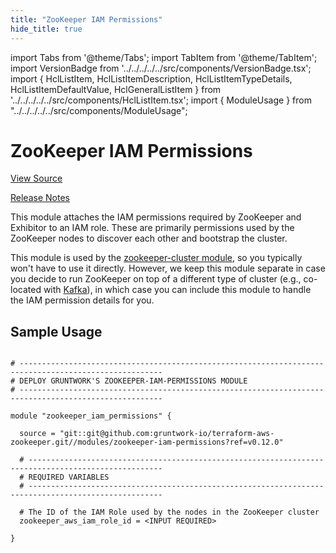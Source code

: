 ```yaml
---
title: "ZooKeeper IAM Permissions"
hide_title: true
---
```


import Tabs from '@theme/Tabs';
import TabItem from '@theme/TabItem';
import VersionBadge from '../../../../../src/components/VersionBadge.tsx';
import { HclListItem, HclListItemDescription, HclListItemTypeDetails, HclListItemDefaultValue, HclGeneralListItem } from '../../../../../src/components/HclListItem.tsx';
import { ModuleUsage } from "../../../../../src/components/ModuleUsage";

<VersionBadge repoTitle="ZooKeeper" version="0.12.0" />

# ZooKeeper IAM Permissions

<a href="https://github.com/gruntwork-io/terraform-aws-zookeeper/tree/main/modules/zookeeper-iam-permissions" className="link-button" title="View the source code for this module in GitHub.">View Source</a>

<a href="https://github.com/gruntwork-io/terraform-aws-zookeeper/releases?q=" className="link-button" title="Release notes for only the service catalog versions which impacted this service.">Release Notes</a>

This module attaches the IAM permissions required by ZooKeeper and Exhibitor to an IAM role. These are primarily
permissions used by the ZooKeeper nodes to discover each other and bootstrap the cluster.

This module is used by the [zookeeper-cluster module](https://github.com/gruntwork-io/terraform-aws-zookeeper/tree/main/modules/zookeeper-cluster), so you typically won't have to use
it directly. However, we keep this module separate in case you decide to run ZooKeeper on top of a different type of
cluster (e.g., co-located with [Kafka](https://github.com/gruntwork-io/terraform-aws-kafka)), in which case you can include
this module to handle the IAM permission details for you.

## Sample Usage

<ModuleUsage>

```hcl title="main.tf"

# ------------------------------------------------------------------------------------------------------
# DEPLOY GRUNTWORK'S ZOOKEEPER-IAM-PERMISSIONS MODULE
# ------------------------------------------------------------------------------------------------------

module "zookeeper_iam_permissions" {

  source = "git::git@github.com:gruntwork-io/terraform-aws-zookeeper.git//modules/zookeeper-iam-permissions?ref=v0.12.0"

  # ----------------------------------------------------------------------------------------------------
  # REQUIRED VARIABLES
  # ----------------------------------------------------------------------------------------------------

  # The ID of the IAM Role used by the nodes in the ZooKeeper cluster
  zookeeper_aws_iam_role_id = <INPUT REQUIRED>

}

```

</ModuleUsage>


<!-- ##DOCS-SOURCER-START
{
  "originalSources": [
    "https://github.com/gruntwork-io/terraform-aws-zookeeper/tree/main/modules/zookeeper-iam-permissions/readme.md",
    "https://github.com/gruntwork-io/terraform-aws-zookeeper/tree/main/modules/zookeeper-iam-permissions/variables.tf",
    "https://github.com/gruntwork-io/terraform-aws-zookeeper/tree/main/modules/zookeeper-iam-permissions/outputs.tf"
  ],
  "sourcePlugin": "module-catalog-api",
  "hash": "a2a20dcc29ae96d0cadfa5645da4ac25"
}
##DOCS-SOURCER-END -->
